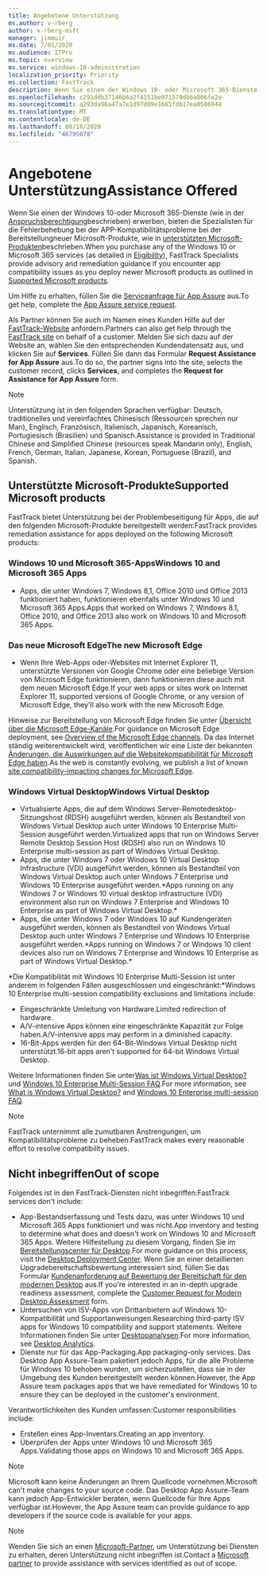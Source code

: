 ```yaml
---
title: Angebotene Unterstützung
ms.author: v-rberg
author: v-rberg-msft
manager: jimmuir
ms.date: 7/01/2020
ms.audience: ITPro
ms.topic: overview
ms.service: windows-10-administration
localization_priority: Priority
ms.collection: FastTrack
description: Wenn Sie einen der Windows 10- oder Microsoft 365-Dienste erwerben, zeigen Ihnen FastTrack-Spezialisten, wie Sie auf Windows 10 und Microsoft 365 Apps bereitstellen und ohne zusätzliche Kosten (mit einem berechtigenden Abonnement) auf dem neuesten Stand bleiben.
ms.openlocfilehash: c291ddb37146b6a2f4151be971570dbba806fe2e
ms.sourcegitcommit: a293da96a47a7e1d97d09e1665fdb17ea0506944
ms.translationtype: MT
ms.contentlocale: de-DE
ms.lasthandoff: 08/18/2020
ms.locfileid: "46795078"
---
```

# <a name="assistance-offered"></a><span data-ttu-id="d465a-103">Angebotene Unterstützung</span><span class="sxs-lookup"><span data-stu-id="d465a-103">Assistance Offered</span></span>  

<span data-ttu-id="d465a-104">Wenn Sie einen der Windows 10-oder Microsoft 365-Dienste (wie in der [Anspruchsberechtigung](eligibility.md)beschrieben) erwerben, bieten die Spezialisten für die Fehlerbehebung bei der APP-Kompatibilitätsprobleme bei der Bereitstellungneuer Microsoft-Produkte, wie in [unterstützten Microsoft-Produkten](#supported-microsoft-products)beschrieben.</span><span class="sxs-lookup"><span data-stu-id="d465a-104">When you purchase any of the Windows 10 or Microsoft 365 services (as detailed in [Eligibility](eligibility.md)), FastTrack Specialists provide advisory and remediation guidance if you encounter app compatibility issues as you deploy newer Microsoft products as outlined in [Supported Microsoft products](#supported-microsoft-products).</span></span>

<span data-ttu-id="d465a-105">Um Hilfe zu erhalten, füllen Sie die [Serviceanfrage für App Assure](https://go.microsoft.com/fwlink/?linkid=2022721) aus.</span><span class="sxs-lookup"><span data-stu-id="d465a-105">To get help, complete the [App Assure service request](https://go.microsoft.com/fwlink/?linkid=2022721).</span></span>

<span data-ttu-id="d465a-106">Als Partner können Sie auch im Namen eines Kunden Hilfe auf der [FastTrack-Website](https://go.microsoft.com/fwlink/?linkid=780698) anfordern.</span><span class="sxs-lookup"><span data-stu-id="d465a-106">Partners can also get help through the [FastTrack site](https://go.microsoft.com/fwlink/?linkid=780698) on behalf of a customer.</span></span> <span data-ttu-id="d465a-107">Melden Sie sich dazu auf der Website an, wählen Sie den entsprechenden Kundendatensatz aus, und klicken Sie auf **Services**. Füllen Sie dann das Formular **Request Assistance for App Assure** aus.</span><span class="sxs-lookup"><span data-stu-id="d465a-107">To do so, the partner signs into the site, selects the customer record, clicks **Services**, and completes the **Request for Assistance for App Assure** form.</span></span>

> [!NOTE]
> <span data-ttu-id="d465a-108">Unterstützung ist in den folgenden Sprachen verfügbar: Deutsch, traditionelles und vereinfachtes Chinesisch (Ressourcen sprechen nur Man), Englisch, Französisch, Italienisch, Japanisch, Koreanisch, Portugiesisch (Brasilien) und Spanisch.</span><span class="sxs-lookup"><span data-stu-id="d465a-108">Assistance is provided in Traditional Chinese and Simplified Chinese (resources speak Mandarin only), English, French, German, Italian, Japanese, Korean, Portuguese (Brazil), and Spanish.</span></span> 

## <a name="supported-microsoft-products"></a><span data-ttu-id="d465a-109">Unterstützte Microsoft-Produkte</span><span class="sxs-lookup"><span data-stu-id="d465a-109">Supported Microsoft products</span></span>

<span data-ttu-id="d465a-110">FastTrack bietet Unterstützung bei der Problembeseitigung für Apps, die auf den folgenden Microsoft-Produkte bereitgestellt werden:</span><span class="sxs-lookup"><span data-stu-id="d465a-110">FastTrack provides remediation assistance for apps deployed on the following Microsoft products:</span></span>

### <a name="windows-10-and-microsoft-365-apps"></a><span data-ttu-id="d465a-111">Windows 10 und Microsoft 365-Apps</span><span class="sxs-lookup"><span data-stu-id="d465a-111">Windows 10 and Microsoft 365 Apps</span></span>

- <span data-ttu-id="d465a-112">Apps, die unter Windows 7, Windows 8,1, Office 2010 und Office 2013 funktioniert haben, funktionieren ebenfalls unter Windows 10 und Microsoft 365 Apps.</span><span class="sxs-lookup"><span data-stu-id="d465a-112">Apps that worked on Windows 7, Windows 8.1, Office 2010, and Office 2013 also work on Windows 10 and Microsoft 365 Apps.</span></span>

### <a name="the-new-microsoft-edge"></a><span data-ttu-id="d465a-113">Das neue Microsoft Edge</span><span class="sxs-lookup"><span data-stu-id="d465a-113">The new Microsoft Edge</span></span>

- <span data-ttu-id="d465a-114">Wenn Ihre Web-Apps oder-Websites mit Internet Explorer 11, unterstützte Versionen von Google Chrome oder eine beliebige Version von Microsoft Edge funktionieren, dann funktionieren diese auch mit dem neuen Microsoft Edge.</span><span class="sxs-lookup"><span data-stu-id="d465a-114">If your web apps or sites work on Internet Explorer 11, supported versions of Google Chrome, or any version of Microsoft Edge, they'll also work with the new Microsoft Edge.</span></span>

<span data-ttu-id="d465a-115">Hinweise zur Bereitstellung von Microsoft Edge finden Sie unter [Übersicht über die Microsoft Edge-Kanäle](https://docs.microsoft.com/DeployEdge/microsoft-edge-channels).</span><span class="sxs-lookup"><span data-stu-id="d465a-115">For guidance on Microsoft Edge deployment, see [Overview of the Microsoft Edge channels](https://docs.microsoft.com/DeployEdge/microsoft-edge-channels).</span></span> <span data-ttu-id="d465a-116">Da das Internet ständig weiterentwickelt wird, veröffentlichen wir eine Liste der bekannten [Änderungen, die Auswirkungen auf die Websitekompatibilität für Microsoft Edge haben](https://docs.microsoft.com/microsoft-edge/web-platform/site-impacting-changes).</span><span class="sxs-lookup"><span data-stu-id="d465a-116">As the web is constantly evolving, we publish a list of known [site compatibility-impacting changes for Microsoft Edge](https://docs.microsoft.com/microsoft-edge/web-platform/site-impacting-changes).</span></span>

### <a name="windows-virtual-desktop"></a><span data-ttu-id="d465a-117">Windows Virtual Desktop</span><span class="sxs-lookup"><span data-stu-id="d465a-117">Windows Virtual Desktop</span></span>

- <span data-ttu-id="d465a-118">Virtualisierte Apps, die auf dem Windows Server-Remotedesktop-Sitzungshost (RDSH) ausgeführt werden, können als Bestandteil von Windows Virtual Desktop auch unter Windows 10 Enterprise Multi-Session ausgeführt werden.</span><span class="sxs-lookup"><span data-stu-id="d465a-118">Virtualized apps that run on Windows Server Remote Desktop Session Host (RDSH) also run on Windows 10 Enterprise multi-session as part of Windows Virtual Desktop.</span></span>
- <span data-ttu-id="d465a-119">Apps, die unter Windows 7 oder Windows 10 Virtual Desktop Infrastructure (VDI) ausgeführt werden, können als Bestandteil von Windows Virtual Desktop auch unter Windows 7 Enterprise und Windows 10 Enterprise ausgeführt werden.\*</span><span class="sxs-lookup"><span data-stu-id="d465a-119">Apps running on any Windows 7 or Windows 10 virtual desktop infrastructure (VDI) environment also run on Windows 7 Enterprise and Windows 10 Enterprise as part of Windows Virtual Desktop.\*</span></span>
- <span data-ttu-id="d465a-120">Apps, die unter Windows 7 oder Windows 10 auf Kundengeräten ausgeführt werden, können als Bestandteil von Windows Virtual Desktop auch unter Windows 7 Enterprise und Windows 10 Enterprise ausgeführt werden.\*</span><span class="sxs-lookup"><span data-stu-id="d465a-120">Apps running on Windows 7 or Windows 10 client devices also run on Windows 7 Enterprise and Windows 10 Enterprise as part of Windows Virtual Desktop.\*</span></span>

<span data-ttu-id="d465a-121">\*Die Kompatibilität mit Windows 10 Enterprise Multi-Session ist unter anderem in folgenden Fällen ausgeschlossen und eingeschränkt:</span><span class="sxs-lookup"><span data-stu-id="d465a-121">\*Windows 10 Enterprise multi-session compatibility exclusions and limitations include:</span></span>
- <span data-ttu-id="d465a-122">Eingeschränkte Umleitung von Hardware.</span><span class="sxs-lookup"><span data-stu-id="d465a-122">Limited redirection of hardware.</span></span>
- <span data-ttu-id="d465a-123">A/V-intensive Apps können eine eingeschränkte Kapazität zur Folge haben.</span><span class="sxs-lookup"><span data-stu-id="d465a-123">A/V-intensive apps may perform in a diminished capacity.</span></span>
- <span data-ttu-id="d465a-124">16-Bit-Apps werden für den 64-Bit-Windows Virtual Desktop nicht unterstützt.</span><span class="sxs-lookup"><span data-stu-id="d465a-124">16-bit apps aren't supported for 64-bit Windows Virtual Desktop.</span></span>

<span data-ttu-id="d465a-125">Weitere Informationen finden Sie unter[Was ist Windows Virtual Desktop?](https://docs.microsoft.com/azure/virtual-desktop/overview) und [Windows 10 Enterprise Multi-Session FAQ](https://docs.microsoft.com/azure/virtual-desktop/windows-10-multisession-faq).</span><span class="sxs-lookup"><span data-stu-id="d465a-125">For more information, see [What is Windows Virtual Desktop?](https://docs.microsoft.com/azure/virtual-desktop/overview) and [Windows 10 Enterprise multi-session FAQ](https://docs.microsoft.com/azure/virtual-desktop/windows-10-multisession-faq).</span></span>

> [!NOTE]
> <span data-ttu-id="d465a-126">FastTrack unternimmt alle zumutbaren Anstrengungen, um Kompatibilitätsprobleme zu beheben.</span><span class="sxs-lookup"><span data-stu-id="d465a-126">FastTrack makes every reasonable effort to resolve compatibility issues.</span></span> 

## <a name="out-of-scope"></a><span data-ttu-id="d465a-127">Nicht inbegriffen</span><span class="sxs-lookup"><span data-stu-id="d465a-127">Out of scope</span></span>

<span data-ttu-id="d465a-128">Folgendes ist in den FastTrack-Diensten nicht inbegriffen:</span><span class="sxs-lookup"><span data-stu-id="d465a-128">FastTrack services don't include:</span></span>
- <span data-ttu-id="d465a-129">App-Bestandserfassung und Tests dazu, was unter Windows 10 und Microsoft 365 Apps funktioniert und was nicht.</span><span class="sxs-lookup"><span data-stu-id="d465a-129">App inventory and testing to determine what does and doesn't work on Windows 10 and Microsoft 365 Apps.</span></span> <span data-ttu-id="d465a-130">Weitere Hilfestellung zu diesem Vorgang, finden Sie im [Bereitstellungscenter für Desktop](https://go.microsoft.com/fwlink/?linkid=2080140).</span><span class="sxs-lookup"><span data-stu-id="d465a-130">For more guidance on this process, visit the [Desktop Deployment Center](https://go.microsoft.com/fwlink/?linkid=2080140).</span></span> <span data-ttu-id="d465a-131">Wenn Sie an einer detaillierten Upgradebereitschaftsbewertung interessiert sind, füllen Sie das Formular [Kundenanforderung auf Bewertung der Bereitschaft für den modernen Desktop](https://go.microsoft.com/fwlink/?linkid=2053818) aus.</span><span class="sxs-lookup"><span data-stu-id="d465a-131">If you're interested in an in-depth upgrade readiness assessment, complete the [Customer Request for Modern Desktop Assessment](https://go.microsoft.com/fwlink/?linkid=2053818) form.</span></span>
- <span data-ttu-id="d465a-132">Untersuchen von ISV-Apps von Drittanbietern auf Windows 10-Kompatibilität und Supportanweisungen.</span><span class="sxs-lookup"><span data-stu-id="d465a-132">Researching third-party ISV apps for Windows 10 compatibility and support statements.</span></span> <span data-ttu-id="d465a-133">Weitere Informationen finden Sie unter [Desktopanalysen](https://docs.microsoft.com/sccm/desktop-analytics/overview).</span><span class="sxs-lookup"><span data-stu-id="d465a-133">For more information, see [Desktop Analytics](https://docs.microsoft.com/sccm/desktop-analytics/overview).</span></span>
- <span data-ttu-id="d465a-134">Dienste nur für das App-Packaging.</span><span class="sxs-lookup"><span data-stu-id="d465a-134">App packaging-only services.</span></span> <span data-ttu-id="d465a-135">Das Desktop App Assure-Team paketiert jedoch Apps, für die alle Probleme für Windows 10 behoben wurden, um sicherzustellen, dass sie in der Umgebung des Kunden bereitgestellt werden können.</span><span class="sxs-lookup"><span data-stu-id="d465a-135">However, the App Assure team packages apps that we have remediated for Windows 10 to ensure they can be deployed in the customer's environment.</span></span>

<span data-ttu-id="d465a-136">Verantwortlichkeiten des Kunden umfassen:</span><span class="sxs-lookup"><span data-stu-id="d465a-136">Customer responsibilities include:</span></span>
- <span data-ttu-id="d465a-137">Erstellen eines App-Inventars.</span><span class="sxs-lookup"><span data-stu-id="d465a-137">Creating an app inventory.</span></span>
- <span data-ttu-id="d465a-138">Überprüfen der Apps unter Windows 10 und Microsoft 365 Apps.</span><span class="sxs-lookup"><span data-stu-id="d465a-138">Validating those apps on Windows 10 and Microsoft 365 Apps.</span></span>

> [!NOTE]
> <span data-ttu-id="d465a-139">Microsoft kann keine Änderungen an Ihrem Quellcode vornehmen.</span><span class="sxs-lookup"><span data-stu-id="d465a-139">Microsoft can't make changes to your source code.</span></span> <span data-ttu-id="d465a-140">Das Desktop App Assure-Team kann jedoch App-Entwickler beraten, wenn Quellcode für Ihre Apps verfügbar ist.</span><span class="sxs-lookup"><span data-stu-id="d465a-140">However, the App Assure team can provide guidance to app developers if the source code is available for your apps.</span></span>

> [!NOTE]
> <span data-ttu-id="d465a-141">Wenden Sie sich an einen [Microsoft-Partner](https://go.microsoft.com/fwlink/?linkid=2080150), um Unterstützung bei Diensten zu erhalten, deren Unterstützung nicht inbegriffen ist.</span><span class="sxs-lookup"><span data-stu-id="d465a-141">Contact a [Microsoft partner](https://go.microsoft.com/fwlink/?linkid=2080150) to provide assistance with services identified as out of scope.</span></span>


